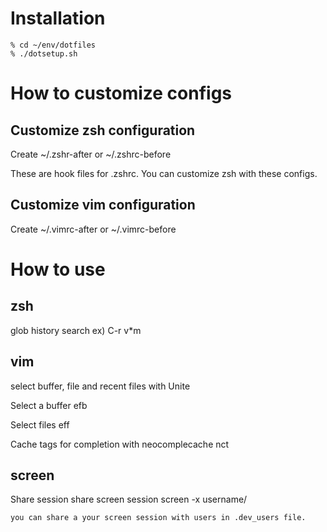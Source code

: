 Installation
============ 
    % cd ~/env/dotfiles 
    % ./dotsetup.sh

How to customize configs
============ 

Customize zsh configuration
----------------------------
Create 
    ~/.zshr-after or ~/.zshrc-before

These are hook files for .zshrc.
You can customize zsh with these configs.

Customize vim configuration
----------------------------
Create 
    ~/.vimrc-after or ~/.vimrc-before

How to use
============
zsh
---
  <C-r> glob history search   ex) C-r v*m

vim
---
  select buffer, file and recent files with Unite
      <C-f>

  Select a buffer 
      efb

  Select files
      eff

  Cache tags for completion with neocomplecache
      nct
  
screen
---
   Share session
    share screen session
      screen -x username/

    you can share a your screen session with users in .dev_users file.

